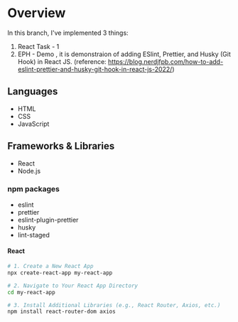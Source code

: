 # Overview

In this branch, I've implemented 3 things:
1. React Task - 1
2.  EPH - Demo , it is demonstraion of adding ESlint, Prettier, and Husky (Git Hook) in React JS. (reference: https://blog.nerdjfpb.com/how-to-add-eslint-prettier-and-husky-git-hook-in-react-js-2022/)

## Languages
- HTML
- CSS
- JavaScript

## Frameworks & Libraries
- React
- Node.js

### npm packages
- eslint
- prettier
- eslint-plugin-prettier
- husky
- lint-staged

#### React
```bash
# 1. Create a New React App
npx create-react-app my-react-app

# 2. Navigate to Your React App Directory
cd my-react-app

# 3. Install Additional Libraries (e.g., React Router, Axios, etc.)
npm install react-router-dom axios
```
